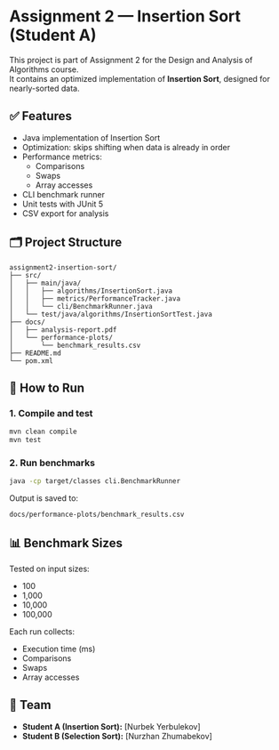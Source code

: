# Assignment 2 — Insertion Sort (Student A)

This project is part of Assignment 2 for the Design and Analysis of Algorithms course.  
It contains an optimized implementation of **Insertion Sort**, designed for nearly-sorted data.

## ✅ Features

- Java implementation of Insertion Sort
- Optimization: skips shifting when data is already in order
- Performance metrics:
    - Comparisons
    - Swaps
    - Array accesses
- CLI benchmark runner
- Unit tests with JUnit 5
- CSV export for analysis

## 🗂️ Project Structure

```
assignment2-insertion-sort/
├── src/
│   ├── main/java/
│   │   ├── algorithms/InsertionSort.java
│   │   ├── metrics/PerformanceTracker.java
│   │   └── cli/BenchmarkRunner.java
│   └── test/java/algorithms/InsertionSortTest.java
├── docs/
│   ├── analysis-report.pdf
│   └── performance-plots/
│       └── benchmark_results.csv
├── README.md
└── pom.xml
```

## 🚀 How to Run

### 1. Compile and test
```bash
mvn clean compile
mvn test
```

### 2. Run benchmarks
```bash
java -cp target/classes cli.BenchmarkRunner
```

Output is saved to:
```
docs/performance-plots/benchmark_results.csv
```

## 📊 Benchmark Sizes

Tested on input sizes:
- 100
- 1,000
- 10,000
- 100,000

Each run collects:
- Execution time (ms)
- Comparisons
- Swaps
- Array accesses

## 👥 Team

- **Student A (Insertion Sort):** [Nurbek Yerbulekov]
- **Student B (Selection Sort):** [Nurzhan Zhumabekov]